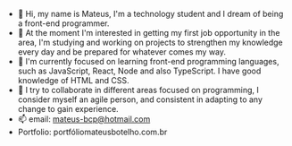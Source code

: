 - 👋 Hi, my name is Mateus, I'm a technology student and I dream of being a front-end programmer.
- 👀 At the moment I'm interested in getting my first job opportunity in the area, I'm studying and working on projects to strengthen my knowledge every day and be prepared for whatever comes my way.
- 🌱 I'm currently focused on learning front-end programming languages, such as JavaScript, React, Node and also TypeScript. I have good knowledge of HTML and CSS.
- 💞️ I try to collaborate in different areas focused on programming, I consider myself an agile person, and consistent in adapting to any change to gain experience.
- 📫 email: mateus-bcp@hotmail.com
-  Portfolio: portfóliomateusbotelho.com.br

<!---
bmateus08/bmateus08 is a ✨ special ✨ repository because its `README.md` (this file) appears on your GitHub profile.
You can click the Preview link to take a look at your changes.
--->
